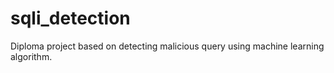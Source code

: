 # sqli_detection
Diploma project based on detecting malicious query using machine learning algorithm.
